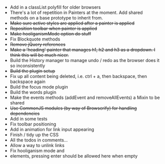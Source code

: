 * Add in a classList polyfill for older browsers
* There's a lot of repetition in Painters at the moment. Add shared methods on a base prototype to inherit from.
* ~~Make sure active styles are applied after a painter is applied~~
* ~~Reposition toolbar when painter is applied~~
* ~~Make hooliganismMode option do stuff~~
* Fix Blockquote methods
* ~~Remove jQuery references~~
* ~~Make a 'heading' painter that manages h1, h2 and h3 as a dropdown. I think this will be much nicer.~~ 
* Build the History manager to manage undo / redo as the browser does it so inconsistently
* ~~Build the plugin setup~~
* Fix up all content being deleted, i.e. ctrl + a, then backspace, then backspace again
* Build the focus mode plugin
* Build the words plugin
* Make the events methods (addEvent and removeAllEvents) a Mixin to be shared
* ~~Use CommonJS modules (by way of Browserify) for handling dependencies~~
* Add in some tests
* Fix toolbar positioning
* Add in animation for link input appearing
* Finish / tidy up the CSS
* All the todos in comments...
* Allow a way to unlink links
* Fix hooliganism mode and <li> elements, pressing enter should be allowed here when empty